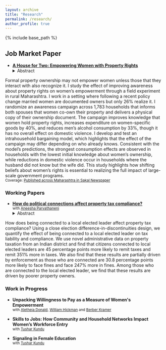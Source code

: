 ```yaml
---
layout: archive
title: "Research"
permalink: /research/
author_profile: true
---
```


<!-- {% if author.googlescholar %}
  You can also find my articles on <u><a href="{{author.googlescholar}}">my Google Scholar profile</a>.</u>
{% endif %} -->

{% include base_path %}

<!-- * <a href="http://akanskhavardani.github.io/files/linktothepaper.pdf" style="color:$dark-gray;font-weight:bold;">Title of the paper</a>
	<details>
		  <summary>Short abstract</summary>
			Clickable short abstract
	</details>  
	<small> with [Coauthor with link to website](https://theirwebsite.com). 
		forthcoming at [Theoretical Economics](https://econtheory.org).
	</small> -->

## Job Market Paper

* **[A House for Two: Empowering Women with Property Rights](https://akankshavardani.github.io/files/Housefortwo_dropbox.pdf)**  
	<details>
		  <summary>Abstract</summary>
Formal property ownership may not empower women unless those that they interact with also recognize it. I study the effect of improving awareness about property rights on women’s empowerment through a field experiment in rural Maharashtra. I work in a setting where following a recent policy change married women are documented owners but only 26% realize it. I randomize an awareness campaign across 1,783 households that informs both spouses that women co-own their property and delivers a physical copy of their ownership document. The campaign improves knowledge that women hold property rights, increases expenditure on women-specific goods by 40%, and reduces men’s alcohol consumption by 33%, though it has no overall effect on domestic violence. I develop and test an intrahousehold bargaining model, which highlights that the effect of the campaign may differ depending on who already knows. Consistent with the model’s predictions, the strongest consumption effects are observed in households with the lowest initial knowledge about women’s ownership, while reductions in domestic violence occur in households where the husband did not know but the wife did. This study highlights how shifting beliefs about women’s rights is essential to realizing the full impact of large-scale government programs.
	</details>  
<small> Coverage: [Published across Maharashtra in Sakal Newspaper](https://www.dropbox.com/scl/fi/zqo8gtgdl3wg3cw7sq3yt/Sakal-article-HouseforTwo.jpeg?rlkey=7pal5uu6e1uqxib1ejhgt3dtn&st=akzejzfh&dl=0) </small>

### Working Papers

* **[How do political connections affect property tax compliance?](https://akankshavardani.github.io/files/Update_Tax_compliance_dropbox.pdf)**  
<small> with [Aneesha Parvathaneni](https://sites.google.com/view/aneeshaparvathaneni) </small>
	<details>
		  <summary>Abstract</summary>
How does being connected to a local elected leader affect property tax compliance? Using a close election difference-in-discontinuities design, we quantify the effect of being connected to a local elected leader on tax liability and compliance. We use novel administrative data on property taxation from an Indian district and find that citizens connected to local elected leaders are 45 percentage points more likely to remit taxes and remit 351% more in taxes. We also find that these results are partially driven by enforcement as those who are connected are 30.8 percentage points more likely to face fines and face 247% more in fines. Among those who are connected to the local elected leader, we find that these results are driven by poorer property owners.
	</details>  
	
### Work in Progress
	
* **Unpacking Willingness to Pay as a Measure of Women's Empowerment**  
<small> with [Aletheia Donald](https://sites.google.com/view/aletheiadonald/about), [William Hickman](https://www.williamhickman.net/home) and [Berber Kramer](https://www.ifpri.org/profile/berber-kramer/) </small>

* **Skills to Jobs: How Community and Household Networks Impact Women’s Workforce Entry**  
<small> with [Tushar Kundu](https://tusharkundu.github.io/) </small>
	
* **Signaling in Female Education**  
<small> with [Tushar Kundu](https://tusharkundu.github.io/) </small>
